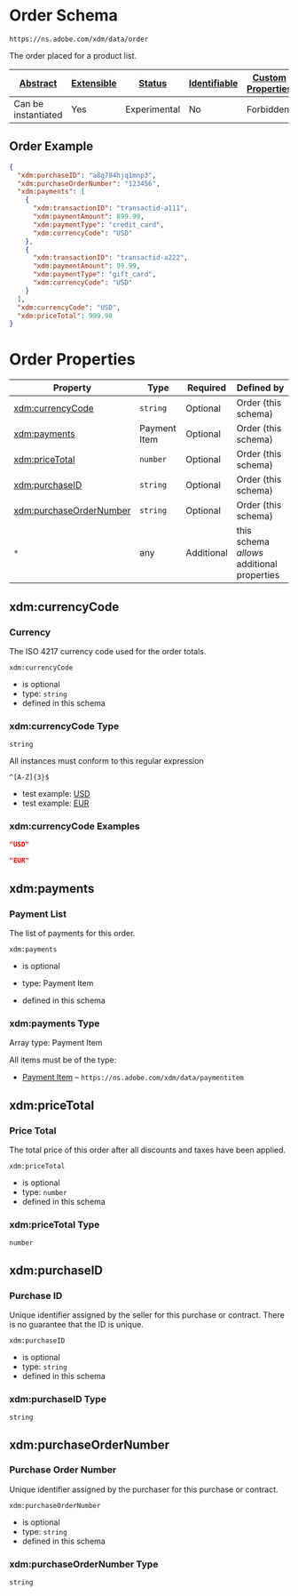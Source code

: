 
# Order Schema

```
https://ns.adobe.com/xdm/data/order
```

The order placed for a product list.

| [Abstract](../../abstract.md) | [Extensible](../../extensions.md) | [Status](../../status.md) | [Identifiable](../../id.md) | [Custom Properties](../../extensions.md) | [Additional Properties](../../extensions.md) | Defined In |
|-------------------------------|-----------------------------------|---------------------------|-----------------------------|------------------------------------------|----------------------------------------------|------------|
| Can be instantiated | Yes | Experimental | No | Forbidden | Permitted | [data/order.schema.json](data/order.schema.json) |

## Order Example
```json
{
  "xdm:purchaseID": "a8g784hjq1mnp3",
  "xdm:purchaseOrderNumber": "123456",
  "xdm:payments": [
    {
      "xdm:transactionID": "transactid-a111",
      "xdm:paymentAmount": 899.99,
      "xdm:paymentType": "credit_card",
      "xdm:currencyCode": "USD"
    },
    {
      "xdm:transactionID": "transactid-a222",
      "xdm:paymentAmount": 99.99,
      "xdm:paymentType": "gift_card",
      "xdm:currencyCode": "USD"
    }
  ],
  "xdm:currencyCode": "USD",
  "xdm:priceTotal": 999.98
}
```

# Order Properties

| Property | Type | Required | Defined by |
|----------|------|----------|------------|
| [xdm:currencyCode](#xdmcurrencycode) | `string` | Optional | Order (this schema) |
| [xdm:payments](#xdmpayments) | Payment Item | Optional | Order (this schema) |
| [xdm:priceTotal](#xdmpricetotal) | `number` | Optional | Order (this schema) |
| [xdm:purchaseID](#xdmpurchaseid) | `string` | Optional | Order (this schema) |
| [xdm:purchaseOrderNumber](#xdmpurchaseordernumber) | `string` | Optional | Order (this schema) |
| `*` | any | Additional | this schema *allows* additional properties |

## xdm:currencyCode
### Currency

The ISO 4217 currency code used for the order totals.

`xdm:currencyCode`
* is optional
* type: `string`
* defined in this schema

### xdm:currencyCode Type


`string`


All instances must conform to this regular expression 
```regex
^[A-Z]{3}$
```

* test example: [USD](https://regexr.com/?expression=%5E%5BA-Z%5D%7B3%7D%24&text=USD)
* test example: [EUR](https://regexr.com/?expression=%5E%5BA-Z%5D%7B3%7D%24&text=EUR)




### xdm:currencyCode Examples

```json
"USD"
```

```json
"EUR"
```



## xdm:payments
### Payment List

The list of payments for this order.

`xdm:payments`
* is optional
* type: Payment Item

* defined in this schema

### xdm:payments Type


Array type: Payment Item

All items must be of the type:
* [Payment Item](paymentitem.schema.md) – `https://ns.adobe.com/xdm/data/paymentitem`








## xdm:priceTotal
### Price Total

The total price of this order after all discounts and taxes have been applied.

`xdm:priceTotal`
* is optional
* type: `number`
* defined in this schema

### xdm:priceTotal Type


`number`






## xdm:purchaseID
### Purchase ID

Unique identifier assigned by the seller for this purchase or contract. There is no guarantee that the ID is unique.

`xdm:purchaseID`
* is optional
* type: `string`
* defined in this schema

### xdm:purchaseID Type


`string`






## xdm:purchaseOrderNumber
### Purchase Order Number

Unique identifier assigned by the purchaser for this purchase or contract.

`xdm:purchaseOrderNumber`
* is optional
* type: `string`
* defined in this schema

### xdm:purchaseOrderNumber Type


`string`





